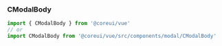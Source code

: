 ### CModalBody

```jsx
import { CModalBody } from '@coreui/vue'
// or
import CModalBody from '@coreui/vue/src/components/modal/CModalBody'
```
